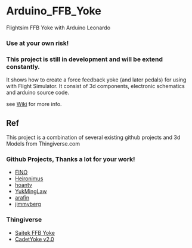 # Arduino_FFB_Yoke
Flightsim FFB Yoke with Arduino Leonardo

### Use at your own risk!

### This project is still in development and will be extend constantly.

It shows how to create a force feedback yoke (and later pedals) for using with Flight Simulator.
It consist of 3d components, electronic schematics and arduino source code.

see [Wiki](https://github.com/gagagu/Arduino_FFB_Yoke/wiki) for more info.

## Ref
This project is a combination of several existing github projects and 3d Models from Thingiverse.com

### Github Projects, Thanks a lot for your work!
* [FINO](https://github.com/jmriego/Fino)
* [Heironimus](https://github.com/MHeironimus/ArduinoJoystickLibrary)
* [hoantv](https://github.com/hoantv/VNWheel)
* [YukMingLaw](https://github.com/YukMingLaw/ArduinoJoystickWithFFBLibrary) 
* [arafin](https://github.com/araffin/arduino-robust-serial/)
* [jimmyberg](https://github.com/jimmyberg/LowPassFilter)

### Thingiverse
* [Saitek FFB Yoke](https://www.thingiverse.com/thing:5241628)
* [CadetYoke v2.0](https://www.thingiverse.com/thing:4884092)
